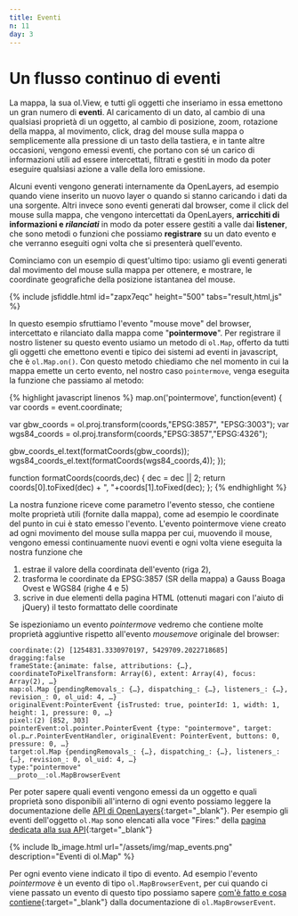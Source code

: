 ```yaml
---
title: Eventi
n: 11
day: 3
---
```

Un flusso continuo di eventi
===========================================
La mappa, la sua ol.View, e tutti gli oggetti che inseriamo in essa emettono un gran numero di **eventi**. Al caricamento di un dato, al cambio di una qualsiasi proprietà di un oggetto, al cambio di posizione, zoom, rotazione della mappa, al movimento, click, drag del mouse sulla mappa o semplicemente alla pressione di un tasto della tastiera, e in tante altre occasioni, vengono emessi eventi, che portano con sé un carico di informazioni utili ad essere intercettati, filtrati e gestiti in modo da poter eseguire qualsiasi azione a valle della loro emissione.

Alcuni eventi vengono generati internamente da OpenLayers, ad esempio quando viene inserito un nuovo layer o quando si stanno caricando i dati da una sorgente. Altri invece sono eventi generati dal browser, come il click del mouse sulla mappa, che vengono intercettati da OpenLayers, **arricchiti di informazioni e _rilanciati_** in modo da poter essere gestiti a valle dai **listener**, che sono metodi o funzioni che possiamo **registrare** su un dato evento e che verranno eseguiti ogni volta che si presenterà quell'evento.

Cominciamo con un esempio di quest'ultimo tipo: usiamo gli eventi generati dal movimento del mouse sulla mappa per ottenere, e mostrare, le coordinate geografiche della posizione istantanea del mouse.

{% include jsfiddle.html id="zapx7eqc" height="500" tabs="result,html,js" %}

In questo esempio sfruttiamo l'evento "mouse move" del browser, intercettato e rilanciato dalla mappa come "**pointermove**". Per registrare il nostro listener su questo evento usiamo un metodo di `ol.Map`, offerto da tutti gli oggetti che emettono eventi e tipico dei sistemi ad eventi in javascript, che è `ol.Map.on()`. Con questo metodo chiediamo che nel momento in cui la mappa emette un certo evento, nel nostro caso `pointermove`, venga eseguita la funzione che passiamo al metodo:

{% highlight javascript linenos %}
map.on('pointermove', function(event) {
  var coords = event.coordinate;
  
  var gbw_coords = ol.proj.transform(coords,"EPSG:3857", "EPSG:3003");
  var wgs84_coords = ol.proj.transform(coords,"EPSG:3857","EPSG:4326");
  
  gbw_coords_el.text(formatCoords(gbw_coords));
  wgs84_coords_el.text(formatCoords(wgs84_coords,4));
});

function formatCoords(coords,dec) {
  dec = dec || 2;
  return coords[0].toFixed(dec) + ", "+coords[1].toFixed(dec);
};
{% endhighlight %}

La nostra funzione riceve come parametro l'evento stesso, che contiene molte proprietà utili (fornite dalla mappa), come ad esempio le coordinate del punto in cui è stato emesso l'evento. L'evento pointermove viene creato ad ogni movimento del mouse sulla mappa per cui, muovendo il mouse, vengono emessi continuamente nuovi eventi e ogni volta viene eseguita la nostra funzione che 

1. estrae il valore della coordinata dell'evento (riga 2), 
2. trasforma le coordinate da EPSG:3857 (SR della mappa) a Gauss Boaga Ovest e WGS84 (righe 4 e 5)
3. scrive in due elementi della pagina HTML (ottenuti magari con l'aiuto di jQuery) il testo formattato delle coordinate

Se ispezioniamo un evento _pointermove_ vedremo che contiene molte proprietà aggiuntive rispetto all'evento _mousemove_ originale del browser:

```
coordinate:(2) [1254831.3330970197, 5429709.2022718685]
dragging:false
frameState:{animate: false, attributions: {…}, coordinateToPixelTransform: Array(6), extent: Array(4), focus: Array(2), …}
map:ol.Map {pendingRemovals_: {…}, dispatching_: {…}, listeners_: {…}, revision_: 0, ol_uid: 4, …}
originalEvent:PointerEvent {isTrusted: true, pointerId: 1, width: 1, height: 1, pressure: 0, …}
pixel:(2) [852, 303]
pointerEvent:ol.pointer.PointerEvent {type: "pointermove", target: ol.p…r.PointerEventHandler, originalEvent: PointerEvent, buttons: 0, pressure: 0, …}
target:ol.Map {pendingRemovals_: {…}, dispatching_: {…}, listeners_: {…}, revision_: 0, ol_uid: 4, …}
type:"pointermove"
__proto__:ol.MapBrowserEvent
```

Per poter sapere quali eventi vengono emessi da un oggetto e quali proprietà sono disponibili all'interno di ogni evento possiamo leggere la documentazione delle [API di OpenLayers](http://openlayers.org/en/latest/apidoc/){:target="_blank"}. Per esempio gli eventi dell'oggetto `ol.Map` sono elencati alla voce "Fires:" della [pagina dedicata alla sua API](http://openlayers.org/en/latest/apidoc/ol.Map.html){:target="_blank"}

{% include lb_image.html url="/assets/img/map_events.png" description="Eventi di ol.Map" %}

Per ogni evento viene indicato il tipo di evento. Ad esempio l'evento _pointermove_ è un evento di tipo `ol.MapBrowserEvent`, per cui quando ci viene passato un evento di questo tipo possiamo sapere [com'è fatto e cosa contiene](http://openlayers.org/en/latest/apidoc/ol.MapBrowserEvent.html){:target="_blank"} dalla documentazione di `ol.MapBrowserEvent`.
